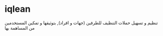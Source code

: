 # iqlean
تنظيم و تسهيل حملات التنظيف للطرفين (جهات و افراد), بتوثيقها و تمكين المستخدمين من المساهمة بها
